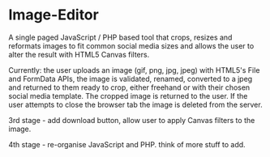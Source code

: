 Image-Editor
============

A single paged JavaScript / PHP based tool that crops, resizes and reformats images to fit common social media sizes and allows the user to alter the result with HTML5 Canvas filters.

Currently: the user uploads an image (gif, png, jpg, jpeg) with HTML5's File and FormData APIs, the image is validated, renamed, converted to a jpeg and returned to them ready to crop, either freehand or with their chosen social media template. The cropped image is returned to the user. If the user attempts to close the browser tab the image is deleted from the server.

3rd stage - add download button, allow user to apply Canvas filters to the image.

4th stage - re-organise JavaScript and PHP. think of more stuff to add.



